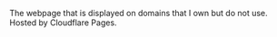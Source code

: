 The webpage that is displayed on domains that I own but do not use.   
Hosted by Cloudflare Pages.   
